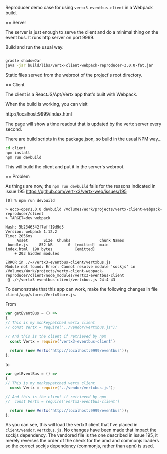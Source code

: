 Reproducer demo case for using `vertx3-eventbus-client` in a Webpack build.

== Server

The server is just enough to serve the client and do a minimal thing on the event bus.
It runs http server on port 9999.

Build and run the usual way.

```bash

gradle shadowJar
java -jar build/libs/vertx-client-webpack-reproducer-3.0.0-fat.jar
```
Static files served from the webroot of the project's root directory.

== Client

The client is a ReactJS/Apt/Vertx app that's built with Webpack.

When the build is working, you can visit

http://localhost:9999/index.html

The page will show a time readout that is updated by the vertx server every second.

There are build scripts in the package.json, so build in the usual NPM way...

```bash
cd client
npm install
npm run devbuild
```

This will build the client and put it in the server's webroot.  


== Problem

As things are now, the `npm run devbuild` fails for the reasons indicated in 
issue 195  https://github.com/vert-x3/vertx-web/issues/195

```
[0] % npm run devbuild

> ecco-ops@1.0.0 devbuild /Volumes/Work/projects/vertx-client-webpack-reproducer/client
> TARGET=dev webpack

Hash: 5b2346342f7eff19d9d3
Version: webpack 1.12.2
Time: 2056ms
     Asset       Size  Chunks             Chunk Names
 bundle.js     852 kB       0  [emitted]  main
index.html  190 bytes          [emitted]
    + 203 hidden modules

ERROR in ./~/vertx3-eventbus-client/vertxbus.js
Module not found: Error: Cannot resolve module 'sockjs' in /Volumes/Work/projects/vertx-client-webpack-reproducer/client/node_modules/vertx3-eventbus-client
 @ ./~/vertx3-eventbus-client/vertxbus.js 24:4-43
```


To demonstrate that this app can work, make the following changes in file
`client/app/stores/VertxStore.js`.


From 

```javascript
var getEventBus = () =>
{
// This is my monkeypatched vertx client
// const Vertx = require("../vendor/vertxbus.js");

// And this is the client if retrieved by npm
  const Vertx = require('vertx3-eventbus-client')

  return (new Vertx('http://localhost:9999/eventbus'));
};
```

to

```javascript
var getEventBus = () =>
{
// This is my monkeypatched vertx client
  const Vertx = require("../vendor/vertxbus.js");

// And this is the client if retrieved by npm
//  const Vertx = require('vertx3-eventbus-client')

  return (new Vertx('http://localhost:9999/eventbus'));
};
```


As you can see, this will load the vertx3 client that I've placed in 
`client/vendor.vertxbus.js`.  No changes have been made that impact the
sockjs dependency.  The vendored file is the one described in issue 195, 
it merely reverses the order of the check for the amd and commonjs loaders so
the correct sockjs dependency (commonjs, rather than apm) is used.

